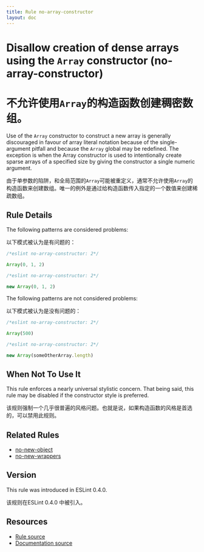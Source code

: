 ```yaml
---
title: Rule no-array-constructor
layout: doc
---
```

<!-- Note: No pull requests accepted for this file. See README.md in the root directory for details. -->

# Disallow creation of dense arrays using the `Array` constructor (no-array-constructor)

# 不允许使用`Array`的构造函数创建稠密数组。

Use of the `Array` constructor to construct a new array is generally
discouraged in favour of array literal notation because of the single-argument
pitfall and because the `Array` global may be redefined. The exception is when
the Array constructor is used to intentionally create sparse arrays of a
specified size by giving the constructor a single numeric argument.

由于单参数的陷阱，和全局范围的`Array`可能被重定义，通常不允许使用`Array`的构造函数来创建数组。唯一的例外是通过给构造函数传入指定的一个数值来创建稀疏数组。

## Rule Details

The following patterns are considered problems:

以下模式被认为是有问题的：

```js
/*eslint no-array-constructor: 2*/

Array(0, 1, 2)
```

```js
/*eslint no-array-constructor: 2*/

new Array(0, 1, 2)
```

The following patterns are not considered problems:

以下模式被认为是没有问题的：

```js
/*eslint no-array-constructor: 2*/

Array(500)
```

```js
/*eslint no-array-constructor: 2*/

new Array(someOtherArray.length)
```

## When Not To Use It

This rule enforces a nearly universal stylistic concern. That being said, this
rule may be disabled if the constructor style is preferred.

该规则强制一个几乎很普遍的风格问题。也就是说，如果构造函数的风格是首选的，可以禁用此规则。

## Related Rules

* [no-new-object](no-new-object)
* [no-new-wrappers](no-new-wrappers)

## Version

This rule was introduced in ESLint 0.4.0.

该规则在ESLint 0.4.0 中被引入。

## Resources

* [Rule source](https://github.com/eslint/eslint/tree/master/lib/rules/no-array-constructor.js)
* [Documentation source](https://github.com/eslint/eslint/tree/master/docs/rules/no-array-constructor.md)
